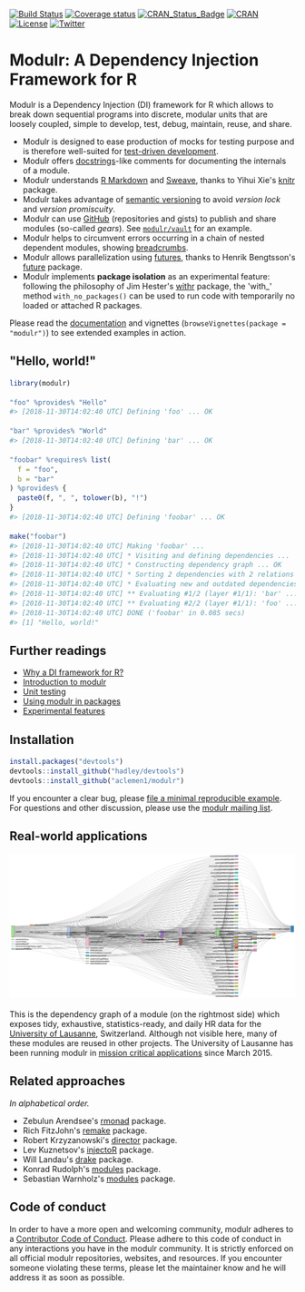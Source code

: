[![Build Status](https://travis-ci.org/aclemen1/modulr.svg?branch=master)](https://travis-ci.org/aclemen1/modulr)
[![Coverage status](https://codecov.io/github/aclemen1/modulr/coverage.svg?branch=master)](http://codecov.io/github/aclemen1/modulr)
[![CRAN_Status_Badge](http://www.r-pkg.org/badges/version/modulr)](https://cran.r-project.org/package=modulr)
[![CRAN](http://cranlogs.r-pkg.org/badges/grand-total/modulr)](https://cran.r-project.org/package=modulr)
[![License](https://img.shields.io/:license-mit-blue.svg)](http://aclemen1.mit-license.org/license.html)
[![Twitter](https://img.shields.io/twitter/url/http/github.com/aclemen1/modulr.svg?style=social)](https://twitter.com/intent/tweet.html?text=Modulr:%20A%20Dependency%20Injection%20Framework%20for%20R&url=http://github.com/aclemen1/modulr&hashtags=r,dependency-injection)

# Modulr: A Dependency Injection Framework for R

Modulr is a Dependency Injection (DI) framework for R which allows to break down sequential programs into discrete, modular units that are loosely coupled, simple to develop, test, debug, maintain, reuse, and share. 

* Modulr is designed to ease production of mocks for testing purpose and is therefore well-suited for [test-driven development](https://en.wikipedia.org/wiki/Test-driven_development).
* Modulr offers [docstrings](https://en.wikipedia.org/wiki/Docstring)-like comments for documenting the internals of a module.
* Modulr understands [R Markdown](http://rmarkdown.rstudio.com/) and [Sweave](https://leisch.userweb.mwn.de/Sweave/), thanks to Yihui Xie's [knitr](http://yihui.name/knitr/) package.
* Modulr takes advantage of [semantic versioning](http://semver.org/) to avoid _version lock_ and _version promiscuity_.
* Modulr can use [GitHub](http://github.com) (repositories and gists) to publish and share modules (so-called _gears_). See [`modulr/vault`](https://gist.github.com/aclemen1/3fcc508cb40ddac6c1e3) for an example.
* Modulr helps to circumvent errors occurring in a chain of nested dependent modules, showing [breadcrumbs](https://en.wikipedia.org/wiki/Breadcrumb_(navigation)).
* Modulr allows parallelization using [futures](https://en.wikipedia.org/wiki/Futures_and_promises), thanks to Henrik Bengtsson's [future](https://github.com/HenrikBengtsson/future) package.
* Modulr implements __package isolation__ as an experimental feature: following the philosophy of Jim Hester's [withr](https://github.com/jimhester/withr) package, the 'with_' method `with_no_packages()` can be used to run code with temporarily no loaded or attached R packages.

Please read the [documentation](https://aclemen1.github.io/modulr) and vignettes (`browseVignettes(package = "modulr")`) to see extended examples in action.

## "Hello, world!"





```r
library(modulr)

"foo" %provides% "Hello"
#> [2018-11-30T14:02:40 UTC] Defining 'foo' ... OK

"bar" %provides% "World"
#> [2018-11-30T14:02:40 UTC] Defining 'bar' ... OK

"foobar" %requires% list(
  f = "foo", 
  b = "bar"
) %provides% {
  paste0(f, ", ", tolower(b), "!")
}
#> [2018-11-30T14:02:40 UTC] Defining 'foobar' ... OK

make("foobar")
#> [2018-11-30T14:02:40 UTC] Making 'foobar' ...
#> [2018-11-30T14:02:40 UTC] * Visiting and defining dependencies ...
#> [2018-11-30T14:02:40 UTC] * Constructing dependency graph ... OK
#> [2018-11-30T14:02:40 UTC] * Sorting 2 dependencies with 2 relations ... on 1 layer, OK
#> [2018-11-30T14:02:40 UTC] * Evaluating new and outdated dependencies ...
#> [2018-11-30T14:02:40 UTC] ** Evaluating #1/2 (layer #1/1): 'bar' ...
#> [2018-11-30T14:02:40 UTC] ** Evaluating #2/2 (layer #1/1): 'foo' ...
#> [2018-11-30T14:02:40 UTC] DONE ('foobar' in 0.085 secs)
#> [1] "Hello, world!"
```

## Further readings

* [Why a DI framework for R?](https://aclemen1.github.io/modulr/articles/motivation.html)
* [Introduction to modulr](https://aclemen1.github.io/modulr/articles/modulr.html)
* [Unit testing](https://aclemen1.github.io/modulr/articles/testing.html)
* [Using modulr in packages](https://aclemen1.github.io/modulr/articles/packages.html)
* [Experimental features](https://aclemen1.github.io/modulr/articles/experimental.html)

## Installation

``` r
install.packages("devtools")
devtools::install_github("hadley/devtools")
devtools::install_github("aclemen1/modulr")
```

If you encounter a clear bug, please [file a minimal reproducible example](https://github.com/aclemen1/modulr/issues).
For questions and other discussion, please use the [modulr mailing list](https://groups.google.com/forum/#!forum/modulr-talk).

## Real-world applications

![](https://github.com/aclemen1/modulr/raw/master/README-fig1.png)
   
This is the dependency graph of a module (on the rightmost side) which exposes tidy, exhaustive, statistics-ready, and daily HR data for the [University of Lausanne](http://www.unil.ch), Switzerland. Although not visible here, many of these modules are reused in other projects. The University of Lausanne has been running modulr in [mission critical applications](http://www.unil.ch/statistiques) since March 2015.

## Related approaches

_In alphabetical order._

* Zebulun Arendsee's [rmonad](https://github.com/arendsee/rmonad) package.
* Rich FitzJohn's [remake](http://github.com/richfitz/remake) package.
* Robert Krzyzanowski's [director](https://github.com/syberia/director) package.
* Lev Kuznetsov's [injectoR](http://dfci-cccb.github.io/injectoR) package.
* Will Landau's [drake](https://github.com/wlandau-lilly/drake) package.
* Konrad Rudolph's [modules](http://github.com/klmr/modules) package.
* Sebastian Warnholz's [modules](https://github.com/wahani/modules) package.

## Code of conduct

In order to have a more open and welcoming community, modulr adheres to a [Contributor Code of Conduct](CONDUCT.md). Please adhere to this code of conduct in any interactions you have in the modulr community. It is strictly enforced on all official modulr repositories, websites, and resources. If you encounter someone violating these terms, please let the maintainer know and he will address it as soon as possible.
